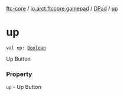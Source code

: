 [ftc-core](../../index.md) / [io.arct.ftccore.gamepad](../index.md) / [DPad](index.md) / [up](./up.md)

# up

`val up: `[`Boolean`](https://kotlinlang.org/api/latest/jvm/stdlib/kotlin/-boolean/index.html)

Up Button

### Property

`up` - Up Button